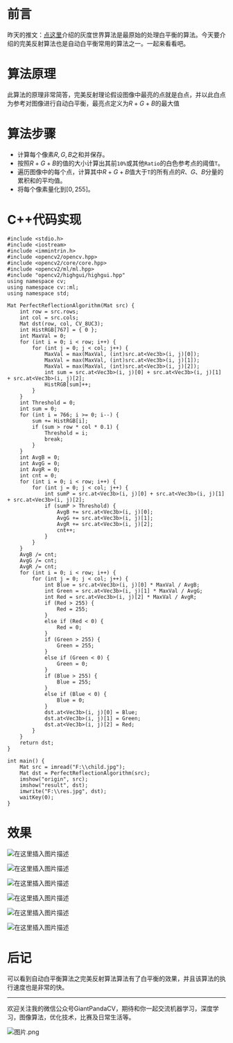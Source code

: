 # 前言
昨天的推文：[点这里](https://mp.weixin.qq.com/s/aiVIci0NQVyUTJ7V8ElH3g)介绍的灰度世界算法是最原始的处理白平衡的算法。今天要介绍的完美反射算法也是自动白平衡常用的算法之一。一起来看看吧。
# 算法原理
此算法的原理非常简答，完美反射理论假设图像中最亮的点就是白点，并以此白点为参考对图像进行自动白平衡，最亮点定义为$R+G+B$的最大值
# 算法步骤
- 计算每个像素$R,G,B$之和并保存。
- 按照$R+G+B$的值的大小计算出其前`10%`或其他`Ratio`的白色参考点的阈值`T`。
- 遍历图像中的每个点，计算其中$R+G+B$值大于`T`的所有点的$R、G、B$分量的累积和的平均值。
- 将每个像素量化到$[0, 255]$。
# C++代码实现

```
#include <stdio.h>
#include <iostream>
#include <immintrin.h>
#include <opencv2/opencv.hpp>
#include <opencv2/core/core.hpp>
#include <opencv2/ml/ml.hpp>
#include "opencv2/highgui/highgui.hpp"
using namespace cv;
using namespace cv::ml;
using namespace std;

Mat PerfectReflectionAlgorithm(Mat src) {
	int row = src.rows;
	int col = src.cols;
	Mat dst(row, col, CV_8UC3);
	int HistRGB[767] = { 0 };
	int MaxVal = 0;
	for (int i = 0; i < row; i++) {
		for (int j = 0; j < col; j++) {
			MaxVal = max(MaxVal, (int)src.at<Vec3b>(i, j)[0]);
			MaxVal = max(MaxVal, (int)src.at<Vec3b>(i, j)[1]);
			MaxVal = max(MaxVal, (int)src.at<Vec3b>(i, j)[2]);
			int sum = src.at<Vec3b>(i, j)[0] + src.at<Vec3b>(i, j)[1] + src.at<Vec3b>(i, j)[2];
			HistRGB[sum]++;
		}
	}
	int Threshold = 0;
	int sum = 0;
	for (int i = 766; i >= 0; i--) {
		sum += HistRGB[i];
		if (sum > row * col * 0.1) {
			Threshold = i;
			break;
		}
	}
	int AvgB = 0;
	int AvgG = 0;
	int AvgR = 0;
	int cnt = 0;
	for (int i = 0; i < row; i++) {
		for (int j = 0; j < col; j++) {
			int sumP = src.at<Vec3b>(i, j)[0] + src.at<Vec3b>(i, j)[1] + src.at<Vec3b>(i, j)[2];
			if (sumP > Threshold) {
				AvgB += src.at<Vec3b>(i, j)[0];
				AvgG += src.at<Vec3b>(i, j)[1];
				AvgR += src.at<Vec3b>(i, j)[2];
				cnt++;
			}
		}
	}
	AvgB /= cnt;
	AvgG /= cnt;
	AvgR /= cnt;
	for (int i = 0; i < row; i++) {
		for (int j = 0; j < col; j++) {
			int Blue = src.at<Vec3b>(i, j)[0] * MaxVal / AvgB;
			int Green = src.at<Vec3b>(i, j)[1] * MaxVal / AvgG;
			int Red = src.at<Vec3b>(i, j)[2] * MaxVal / AvgR;
			if (Red > 255) {
				Red = 255;
			}
			else if (Red < 0) {
				Red = 0;
			}
			if (Green > 255) {
				Green = 255;
			}
			else if (Green < 0) {
				Green = 0;
			}
			if (Blue > 255) {
				Blue = 255;
			}
			else if (Blue < 0) {
				Blue = 0;
			}
			dst.at<Vec3b>(i, j)[0] = Blue;
			dst.at<Vec3b>(i, j)[1] = Green;
			dst.at<Vec3b>(i, j)[2] = Red;
		}
	}
	return dst;
}

int main() {
	Mat src = imread("F:\\child.jpg");
	Mat dst = PerfectReflectionAlgorithm(src);
	imshow("origin", src);
	imshow("result", dst);
	imwrite("F:\\res.jpg", dst);
	waitKey(0);
}
```
# 效果
![在这里插入图片描述](https://img-blog.csdnimg.cn/20190409130713653.jpg?x-oss-process=image/watermark,type_ZmFuZ3poZW5naGVpdGk,shadow_10,text_aHR0cHM6Ly9ibG9nLmNzZG4ubmV0L2p1c3Rfc29ydA==,size_16,color_FFFFFF,t_70)

![在这里插入图片描述](https://img-blog.csdnimg.cn/20190409130721321.jpg?x-oss-process=image/watermark,type_ZmFuZ3poZW5naGVpdGk,shadow_10,text_aHR0cHM6Ly9ibG9nLmNzZG4ubmV0L2p1c3Rfc29ydA==,size_16,color_FFFFFF,t_70)

![在这里插入图片描述](https://img-blog.csdnimg.cn/20190409130852815.jpg?x-oss-process=image/watermark,type_ZmFuZ3poZW5naGVpdGk,shadow_10,text_aHR0cHM6Ly9ibG9nLmNzZG4ubmV0L2p1c3Rfc29ydA==,size_16,color_FFFFFF,t_70)

![在这里插入图片描述](https://img-blog.csdnimg.cn/20190409130900351.jpg?x-oss-process=image/watermark,type_ZmFuZ3poZW5naGVpdGk,shadow_10,text_aHR0cHM6Ly9ibG9nLmNzZG4ubmV0L2p1c3Rfc29ydA==,size_16,color_FFFFFF,t_70)

![在这里插入图片描述](https://img-blog.csdnimg.cn/20190409130940303.jpg?x-oss-process=image/watermark,type_ZmFuZ3poZW5naGVpdGk,shadow_10,text_aHR0cHM6Ly9ibG9nLmNzZG4ubmV0L2p1c3Rfc29ydA==,size_16,color_FFFFFF,t_70)

![在这里插入图片描述](https://img-blog.csdnimg.cn/20190409130950112.jpg?x-oss-process=image/watermark,type_ZmFuZ3poZW5naGVpdGk,shadow_10,text_aHR0cHM6Ly9ibG9nLmNzZG4ubmV0L2p1c3Rfc29ydA==,size_16,color_FFFFFF,t_70)

# 后记
 可以看到自动白平衡算法之完美反射算法算法有了白平衡的效果，并且该算法的执行速度也是非常的快。

---------------------------------------------------------------------------

欢迎关注我的微信公众号GiantPandaCV，期待和你一起交流机器学习，深度学习，图像算法，优化技术，比赛及日常生活等。

![图片.png](https://imgconvert.csdnimg.cn/aHR0cHM6Ly91cGxvYWQtaW1hZ2VzLmppYW5zaHUuaW8vdXBsb2FkX2ltYWdlcy8xOTIzNzExNS01M2E3NWVmOTQ2YjA0OTE3LnBuZw?x-oss-process=image/format,png)